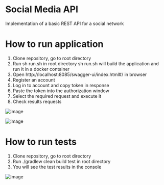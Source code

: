 # Social Media API
Implementation of a basic REST API for a social network

# How to run application
1. Clone repository, go to root directory
2. Run sh run.sh in root directory
sh run.sh will build the application and run it in a docker container
3. Open http://localhost:8085/swagger-ui/index.html#/ in browser
4. Register an account
5. Log in to account and copy token in response
6. Paste the token into the authorization window
7. Select the required request and execute it
8. Check results requests
   
![image](https://github.com/shmelidzee/Social-Media-API/assets/100793483/903ef943-79bf-4c40-89c0-d7884bb9a393)

![image](https://github.com/shmelidzee/Social-Media-API/assets/100793483/f91a93d6-3b91-4732-95d4-afca338458ab)



# How to run tests
1. Clone repository, go to root directory
2. Run ./gradlew clean build test in root directory
3. You will see the test results in the console

![image](https://github.com/shmelidzee/Social-Media-API/assets/100793483/d03f46b3-9f92-4102-b755-2ffa1f1fbdbf)

